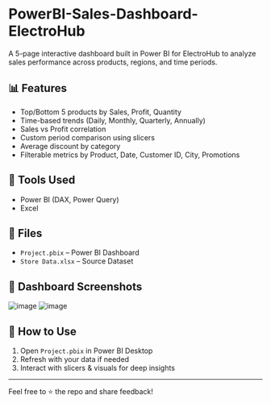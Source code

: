 # PowerBI-Sales-Dashboard-ElectroHub

A 5-page interactive dashboard built in Power BI for ElectroHub to analyze sales performance across products, regions, and time periods.

## 📊 Features
- Top/Bottom 5 products by Sales, Profit, Quantity
- Time-based trends (Daily, Monthly, Quarterly, Annually)
- Sales vs Profit correlation
- Custom period comparison using slicers
- Average discount by category
- Filterable metrics by Product, Date, Customer ID, City, Promotions

## 🔧 Tools Used
- Power BI (DAX, Power Query)
- Excel

## 📁 Files
- `Project.pbix` – Power BI Dashboard
- `Store Data.xlsx` – Source Dataset

## 📸 Dashboard Screenshots
![image](https://github.com/user-attachments/assets/dd46c92a-ecdf-43e8-93e7-d06ef0dcb055)
![image](https://github.com/user-attachments/assets/4398b8ed-2bcd-48de-8e77-c9f699d8839b)



## 🚀 How to Use
1. Open `Project.pbix` in Power BI Desktop
2. Refresh with your data if needed
3. Interact with slicers & visuals for deep insights

---

Feel free to ⭐ the repo and share feedback!

